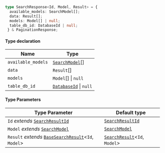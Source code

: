 ```ts
type SearchResponse<Id, Model, Result> = {
  available_models: SearchModel[];
  data: Result[];
  models: Model[] | null;
  table_db_id: DatabaseId | null;
 } & PaginationResponse;
```

#### Type declaration

| Name               | Type                                    |
| ------------------ | --------------------------------------- |
| `available_models` | [`SearchModel`](SearchModel.md)\[]      |
| `data`             | `Result`\[]                             |
| `models`           | `Model`\[] \| `null`                    |
| `table_db_id`      | [`DatabaseId`](DatabaseId.md) \| `null` |

#### Type Parameters

| Type Parameter                                                              | Default type                                     |
| --------------------------------------------------------------------------- | ------------------------------------------------ |
| `Id` *extends* [`SearchResultId`](SearchResultId.md)                        | [`SearchResultId`](SearchResultId.md)            |
| `Model` *extends* [`SearchModel`](SearchModel.md)                           | [`SearchModel`](SearchModel.md)                  |
| `Result` *extends* [`BaseSearchResult`](BaseSearchResult.md)<`Id`, `Model`> | [`SearchResult`](SearchResult.md)<`Id`, `Model`> |
